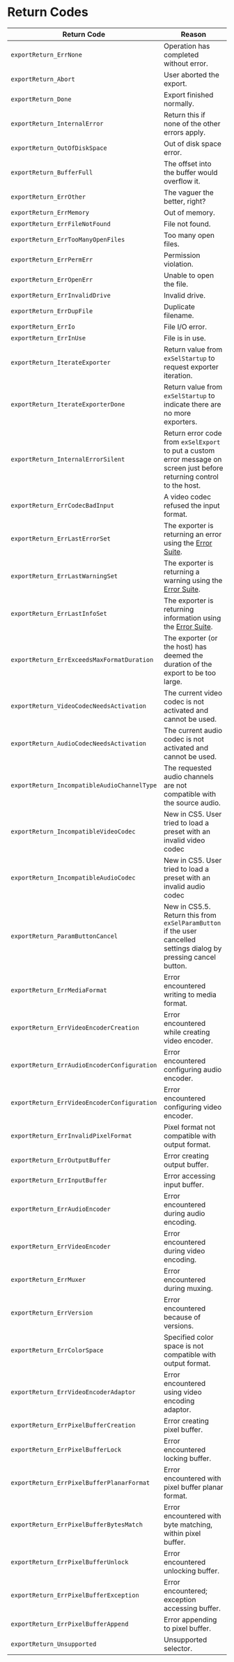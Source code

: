 <a id="exporters-return-codes"></a>

# Return Codes

| **Return Code**                             | **Reason**                                                                                                                              |
|---------------------------------------------|-----------------------------------------------------------------------------------------------------------------------------------------|
| `exportReturn_ErrNone`                      | Operation has completed without error.                                                                                                  |
| `exportReturn_Abort`                        | User aborted the export.                                                                                                                |
| `exportReturn_Done`                         | Export finished normally.                                                                                                               |
| `exportReturn_InternalError`                | Return this if none of the other errors apply.                                                                                          |
| `exportReturn_OutOfDiskSpace`               | Out of disk space error.                                                                                                                |
| `exportReturn_BufferFull`                   | The offset into the buffer would overflow it.                                                                                           |
| `exportReturn_ErrOther`                     | The vaguer the better, right?                                                                                                           |
| `exportReturn_ErrMemory`                    | Out of memory.                                                                                                                          |
| `exportReturn_ErrFileNotFound`              | File not found.                                                                                                                         |
| `exportReturn_ErrTooManyOpenFiles`          | Too many open files.                                                                                                                    |
| `exportReturn_ErrPermErr`                   | Permission violation.                                                                                                                   |
| `exportReturn_ErrOpenErr`                   | Unable to open the file.                                                                                                                |
| `exportReturn_ErrInvalidDrive`              | Invalid drive.                                                                                                                          |
| `exportReturn_ErrDupFile`                   | Duplicate filename.                                                                                                                     |
| `exportReturn_ErrIo`                        | File I/O error.                                                                                                                         |
| `exportReturn_ErrInUse`                     | File is in use.                                                                                                                         |
| `exportReturn_IterateExporter`              | Return value from `exSelStartup` to request exporter iteration.                                                                         |
| `exportReturn_IterateExporterDone`          | Return value from `exSelStartup` to indicate there are no more exporters.                                                               |
| `exportReturn_InternalErrorSilent`          | Return error code from `exSelExport` to put a custom error message on screen just before returning control to the host.                 |
| `exportReturn_ErrCodecBadInput`             | A video codec refused the input format.                                                                                                 |
| `exportReturn_ErrLastErrorSet`              | The exporter is returning an error using the [Error Suite](../universals/sweetpea-suites.md#universals-sweetpea-suites-error-suite).    |
| `exportReturn_ErrLastWarningSet`            | The exporter is returning a warning using the [Error Suite](../universals/sweetpea-suites.md#universals-sweetpea-suites-error-suite).   |
| `exportReturn_ErrLastInfoSet`               | The exporter is returning information using the [Error Suite](../universals/sweetpea-suites.md#universals-sweetpea-suites-error-suite). |
| `exportReturn_ErrExceedsMaxFormatDuration`  | The exporter (or the host) has deemed the duration of the export to be too large.                                                       |
| `exportReturn_VideoCodecNeedsActivation`    | The current video codec is not activated and cannot be used.                                                                            |
| `exportReturn_AudioCodecNeedsActivation`    | The current audio codec is not activated and cannot be used.                                                                            |
| `exportReturn_IncompatibleAudioChannelType` | The requested audio channels are not compatible with the source audio.                                                                  |
| `exportReturn_IncompatibleVideoCodec`       | New in CS5. User tried to load a preset with an invalid video codec                                                                     |
| `exportReturn_IncompatibleAudioCodec`       | New in CS5. User tried to load a preset with an invalid audio codec                                                                     |
| `exportReturn_ParamButtonCancel`            | New in CS5.5. Return this from `exSelParamButton` if the user cancelled settings dialog by pressing cancel button.                      |
| `exportReturn_ErrMediaFormat`               | Error encountered writing to media format.                                                                                              |
| `exportReturn_ErrVideoEncoderCreation`      | Error encountered while creating video encoder.                                                                                         |
| `exportReturn_ErrAudioEncoderConfiguration` | Error encountered configuring audio encoder.                                                                                            |
| `exportReturn_ErrVideoEncoderConfiguration` | Error encountered configuring video encoder.                                                                                            |
| `exportReturn_ErrInvalidPixelFormat`        | Pixel format not compatible with output format.                                                                                         |
| `exportReturn_ErrOutputBuffer`              | Error creating output buffer.                                                                                                           |
| `exportReturn_ErrInputBuffer`               | Error accessing input buffer.                                                                                                           |
| `exportReturn_ErrAudioEncoder`              | Error encountered during audio encoding.                                                                                                |
| `exportReturn_ErrVideoEncoder`              | Error encountered during video encoding.                                                                                                |
| `exportReturn_ErrMuxer`                     | Error encountered during muxing.                                                                                                        |
| `exportReturn_ErrVersion`                   | Error encountered because of versions.                                                                                                  |
| `exportReturn_ErrColorSpace`                | Specified color space is not compatible with output format.                                                                             |
| `exportReturn_ErrVideoEncoderAdaptor`       | Error encountered using video encoding adaptor.                                                                                         |
| `exportReturn_ErrPixelBufferCreation`       | Error creating pixel buffer.                                                                                                            |
| `exportReturn_ErrPixelBufferLock`           | Error encountered locking buffer.                                                                                                       |
| `exportReturn_ErrPixelBufferPlanarFormat`   | Error encountered with pixel buffer planar format.                                                                                      |
| `exportReturn_ErrPixelBufferBytesMatch`     | Error encountered with byte matching, within pixel buffer.                                                                              |
| `exportReturn_ErrPixelBufferUnlock`         | Error encountered unlocking buffer.                                                                                                     |
| `exportReturn_ErrPixelBufferException`      | Error encountered; exception accessing buffer.                                                                                          |
| `exportReturn_ErrPixelBufferAppend`         | Error appending to pixel buffer.                                                                                                        |
| `exportReturn_Unsupported`                  | Unsupported selector.                                                                                                                   |
